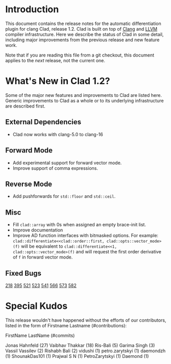 Introduction
============

This document contains the release notes for the automatic differentiation
plugin for clang Clad, release 1.2. Clad is built on top of
[Clang](http://clang.llvm.org) and [LLVM](http://llvm.org>) compiler
infrastructure. Here we describe the status of Clad in some detail, including
major improvements from the previous release and new feature work.

Note that if you are reading this file from a git checkout,
this document applies to the *next* release, not the current one.


What's New in Clad 1.2?
========================

Some of the major new features and improvements to Clad are listed here. Generic
improvements to Clad as a whole or to its underlying infrastructure are
described first.

External Dependencies
---------------------

* Clad now works with clang-5.0 to clang-16


Forward Mode
------------
* Add experimental support for forward vector mode.
* Improve support of comma expressions.

Reverse Mode
------------
*  Add pushforwards for `std::floor` and `std::ceil`.

Misc
----
* Fill `clad::array` with 0s when assigned an empty brace-init list.
* Improve documentation
* Improve AD function interfaces with bitmasked options. For example:
  `clad::differentiate<<clad::order::first, clad::opts::vector_mode>(f)` will
  be equivalent to `clad::differentiate<<1, clad::opts::vector_mode>(f)` and
  will request the first order derivative of `f` in forward vector mode.

Fixed Bugs
----------

[218](https://github.com/vgvassilev/clad/issues/218)
[395](https://github.com/vgvassilev/clad/issues/395)
[521](https://github.com/vgvassilev/clad/issues/521)
[523](https://github.com/vgvassilev/clad/issues/523)
[541](https://github.com/vgvassilev/clad/issues/541)
[566](https://github.com/vgvassilev/clad/issues/566)
[573](https://github.com/vgvassilev/clad/issues/573)
[582](https://github.com/vgvassilev/clad/issues/582)

Special Kudos
=============

This release wouldn't have happened without the efforts of our contributors,
listed in the form of Firstname Lastname (#contributions):

FirstName LastName (#commits)

Jonas Hahnfeld (27)
Vaibhav Thakkar (18)
Ris-Bali (5)
Garima Singh (3)
Vassil Vassilev (2)
Rishabh Bali (2)
vidushi (1)
petro.zarytskyi (1)
daemondzh (1)
ShounakDas101 (1)
Prajwal S N (1)
PetroZarytskyi (1)
Daemond (1)

